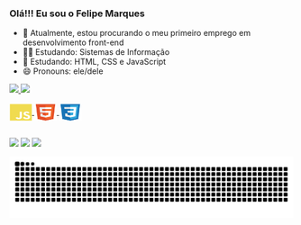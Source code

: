 ### Olá!!! Eu sou o Felipe Marques

- 🔭 Atualmente, estou procurando o meu primeiro emprego em desenvolvimento front-end
- 👨‍🎓 Estudando: Sistemas de Informação
- 🌱 Estudando: HTML, CSS e JavaScript
- 😄 Pronouns: ele/dele

<div>
  <a href="https://github.com/felipemarques001">
  <img height="180em" src="https://github-readme-stats.vercel.app/api?username=felipemarques001&show_icons=true&theme=darcula&include_all_commits=true&count_private=true"/>
  <img height="180em" src="https://github-readme-stats.vercel.app/api/top-langs/?username=felipemarques001&layout=compact&langs_count=7&theme=darcula"/>
</div>
  
<div style="display: inline_block"><br>
  <img align="center" alt="Felipe_Js" height="30" width="40" src="https://raw.githubusercontent.com/devicons/devicon/master/icons/javascript/javascript-plain.svg">
  <img align="center" alt="Felipe_HTML" height="30" width="40" src="https://raw.githubusercontent.com/devicons/devicon/master/icons/html5/html5-original.svg">
  <img align="center" alt="Felipe_CSS" height="30" width="40" src="https://raw.githubusercontent.com/devicons/devicon/master/icons/css3/css3-original.svg">
</div>
  
##
  
<div>
  <a href="https://instagram.com/felipe_marques0102" target="_blank"><img src="https://img.shields.io/badge/-Instagram-%23E4405F?style=for-the-badge&logo=instagram&logoColor=white" target="_blank"></a>
  <a href = "mailto:felipemarquesgg@gmail.com"><img src="https://img.shields.io/badge/-Gmail-%23333?style=for-the-badge&logo=gmail&logoColor=white" target="_blank"></a>
  <a href="https://www.linkedin.com/in/ant%C3%B4nio-rocha-ferreira-marques-867074218/" target="_blank"><img src="https://img.shields.io/badge/-LinkedIn-%230077B5?style=for-the-badge&logo=linkedin&logoColor=white" target="_blank"></a>

  ![Snake animation](https://github.com/felipemarques001/felipemarques001/blob/output/github-contribution-grid-snake.svg)

  </div>
